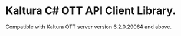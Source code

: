 # Kaltura C# OTT API Client Library.
Compatible with Kaltura OTT server version 6.2.0.29064 and above.
